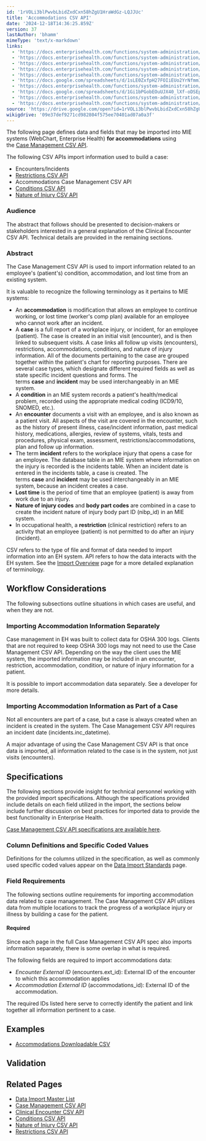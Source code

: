 ```yaml
---
id: '1rVOLi3blPwvbLbidZxdCxn58hZgU1HraWdGz-LQJJUc'
title: 'Accommodations CSV API'
date: '2024-12-18T14:36:25.859Z'
version: 37
lastAuthor: 'bhamm'
mimeType: 'text/x-markdown'
links:
  - 'https://docs.enterprisehealth.com/functions/system-administration/data-migration/case-management-csv-api/'
  - 'https://docs.enterprisehealth.com/functions/system-administration/data-migration/restrictions-csv-api/'
  - 'https://docs.enterprisehealth.com/functions/system-administration/data-migration/conditions-csv-api/'
  - 'https://docs.enterprisehealth.com/functions/system-administration/data-migration/nature-of-injury-csv-api/'
  - 'https://docs.enterprisehealth.com/functions/system-administration/data-migration/data-import-overview/'
  - 'https://docs.google.com/spreadsheets/d/1sLE0ZxfpH27FOIiEUo2YrNfmmI7L-6MWS1aTJu7sVHM/edit'
  - 'https://docs.enterprisehealth.com/functions/system-administration/data-migration/data-import-standards/'
  - 'https://docs.google.com/spreadsheets/d/1Gi1bPGobEOuUJX40_lXf-oDSEpriLBUXyeJACUy7DaQ/pub?gid=1481656376&single=true&output=csv'
  - 'https://docs.enterprisehealth.com/functions/system-administration/data-migration/data-import-master-list/'
  - 'https://docs.enterprisehealth.com/functions/system-administration/data-migration/clinical-encounter-csv-api/'
source: 'https://drive.google.com/open?id=1rVOLi3blPwvbLbidZxdCxn58hZgU1HraWdGz-LQJJUc'
wikigdrive: '09e37def9271cd982804f575ee70401ad07a0a3f'
---
```

The following page defines data and fields that may be imported into MIE systems (WebChart, Enterprise Health) **for accommodations** using the [Case Management CSV API](https://docs.enterprisehealth.com/functions/system-administration/data-migration/case-management-csv-api/).

The following CSV APIs import information used to build a case:

* Encounters/Incidents
* [Restrictions CSV API](https://docs.enterprisehealth.com/functions/system-administration/data-migration/restrictions-csv-api/)
* Accommodations Case Management CSV API
* [Conditions CSV API](https://docs.enterprisehealth.com/functions/system-administration/data-migration/conditions-csv-api/)
* [Nature of Injury CSV API](https://docs.enterprisehealth.com/functions/system-administration/data-migration/nature-of-injury-csv-api/)

### Audience

The abstract that follows should be presented to decision-makers or stakeholders interested in a general explanation of the Clinical Encounter CSV API. Technical details are provided in the remaining sections.

### Abstract

The Case Management CSV API is used to import information related to an employee's (patient's) condition, accommodation, and lost time from an existing system.

It is valuable to recognize the following terminology as it pertains to MIE systems:

* An <strong>accommodation</strong> is modification that allows an employee to continue working, or lost time (worker's comp plan) available for an employee who cannot work after an incident.
* A <strong>case</strong> is a full report of a workplace injury, or incident, for an employee (patient). The case is created in an initial visit (encounter), and is then linked to subsequent visits. A case links all follow up visits (encounters), restrictions, accommodations, conditions, and nature of injury information. All of the documents pertaining to the case are grouped together within the patient's chart for reporting purposes. There are several case types, which designate different required fields as well as state specific incident questions and forms. The terms <strong>case</strong> and <strong>incident</strong> may be used interchangeably in an MIE system.
* A <strong>condition</strong> in an MIE system records a patient's health/medical problem, recorded using the appropriate medical coding (ICD9/10, SNOMED, etc.).
* An <strong>encounter</strong> documents a visit with an employee, and is also known as a patient visit. All aspects of the visit are covered in the encounter, such as the history of present illness, case/incident information, past medical history, medications, allergies, review of systems, vitals, tests and procedures, physical exam, assessment, restrictions/accommodations, plan and follow up information.
* The term <strong>incident</strong> refers to the workplace injury that opens a case for an employee. The database table in an MIE system where information on the injury is recorded is the incidents table. When an incident date is entered in the incidents table, a case is created. The terms <strong>case</strong> and <strong>incident</strong> may be used interchangeably in an MIE system, because an incident creates a case.
* <strong>Lost time</strong> is the period of time that an employee (patient) is away from work due to an injury.
* <strong>Nature of injury codes</strong> and <strong>body part codes</strong> are combined in a case to create the incident nature of injury body part ID (nibp_id) in an MIE system.
* In occupational health, a <strong>restriction</strong> (clinical restriction) refers to an activity that an employee (patient) is not permitted to do after an injury (incident).

CSV refers to the type of file and format of data needed to import information into an EH system. API refers to how the data interacts with the EH system. See the [Import Overview](https://docs.enterprisehealth.com/functions/system-administration/data-migration/data-import-overview/) page for a more detailed explanation of terminology.

## Workflow Considerations

The following subsections outline situations in which cases are useful, and when they are not.

### Importing Accommodation Information Separately

Case management in EH was built to collect data for OSHA 300 logs. Clients that are not required to keep OSHA 300 logs may not need to use the Case Management CSV API. Depending on the way the client uses the MIE system, the imported information may be included in an encounter, restriction, accommodation, condition, or nature of injury information for a patient.

It is possible to import accommodation data separately. See a developer for more details.

### Importing Accommodation Information as Part of a Case

Not all encounters are part of a case, but a case is always created when an incident is created in the system. The Case Management CSV API requires an incident date (incidents.inc_datetime).

A major advantage of using the Case Management CSV API is that once data is imported, all information related to the case is in the system, not just visits (encounters).

## Specifications

The following sections provide insight for technical personnel working with the provided import specifications. Although the specifications provided include details on each field utilized in the import, the sections below include further discussion on best practices for imported data to provide the best functionality in Enterprise Health.

[Case Management CSV API specifications are available here](https://docs.google.com/spreadsheets/d/1sLE0ZxfpH27FOIiEUo2YrNfmmI7L-6MWS1aTJu7sVHM/edit#gid=219553741%7CThe).

### Column Definitions and Specific Coded Values

Definitions for the columns utilized in the specification, as well as commonly used specific coded values appear on the [Data Import Standards](https://docs.enterprisehealth.com/functions/system-administration/data-migration/data-import-standards/) page.

### Field Requirements

The following sections outline requirements for importing accommodation data related to case management. The Case Management CSV API utilizes data from multiple locations to track the progress of a workplace injury or illness by building a case for the patient.

#### Required

Since each page in the full Case Management CSV API spec also imports information separately, there is some overlap in what is required.

The following fields are required to import accommodations data:

* <em>Encounter External ID</em> (encounters.ext_id): External ID of the encounter to which this accommodation applies
* <em>Accommodation External ID</em> (accommodations_id): External ID of the accommodation.

The required IDs listed here serve to correctly identify the patient and link together all information pertinent to a case.

## Examples

* [Accommodations Downloadable CSV](https://docs.google.com/spreadsheets/d/1Gi1bPGobEOuUJX40_lXf-oDSEpriLBUXyeJACUy7DaQ/pub?gid=1481656376&single=true&output=csv)

## Validation

## Related Pages

* [Data Import Master List](https://docs.enterprisehealth.com/functions/system-administration/data-migration/data-import-master-list/)
* [Case Management CSV API](https://docs.enterprisehealth.com/functions/system-administration/data-migration/case-management-csv-api/)
* [Clinical Encounter CSV API](https://docs.enterprisehealth.com/functions/system-administration/data-migration/clinical-encounter-csv-api/)
* [Conditions CSV API](https://docs.enterprisehealth.com/functions/system-administration/data-migration/conditions-csv-api/)
* [Nature of Injury CSV API](https://docs.enterprisehealth.com/functions/system-administration/data-migration/nature-of-injury-csv-api/)
* [Restrictions CSV API](https://docs.enterprisehealth.com/functions/system-administration/data-migration/restrictions-csv-api/)
